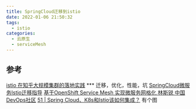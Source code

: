 ```yaml
---
title: SpringCloud迁移到istio
date: 2022-01-06 21:50:32
tags:
  - istio
categories: 
  - 云原生
  - serviceMesh   
---
```


<p></p>
<!-- more -->


## 参考
[istio 在知乎大规模集群的落地实践](https://zhuanlan.zhihu.com/p/436796453)  *** 迁移，优化，性能，坑
[SpringCloud微服务Istio迁移指导](https://support.huaweicloud.com/bestpractice-cce/istio_bestpractice_3012.html)
[基于OpenShift Service Mesh 实现微服务网格化 林斯锐 中国DevOps社区](https://www.bilibili.com/video/BV1V64y1r7oU?spm_id_from=333.880.my_history.page.click&vd_source=f6e8c1128f9f264c5ab8d9411a644036)
[51 | Spring Cloud、K8s和Istio该如何集成？](https://time.geekbang.org/course/detail/100053601-274751)  有个图